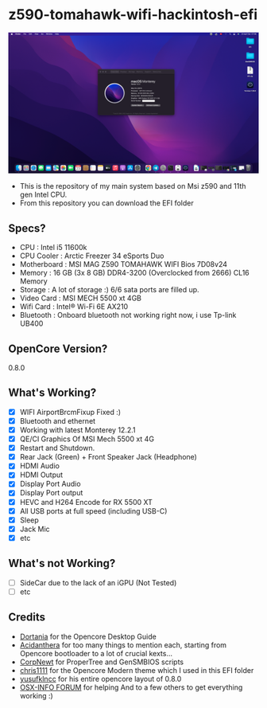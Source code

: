 # z590-tomahawk-wifi-hackintosh-efi
![image info](./SCREENSHOOTS/welcome.png)
- This is the repository of my main system based on Msi z590 and 11th gen Intel CPU.
- From this repository you can download the EFI folder

## Specs?
- CPU : Intel i5 11600k
- CPU Cooler : Arctic Freezer 34 eSports Duo
- Motherboard : MSI MAG Z590 TOMAHAWK WIFI Bios 7D08v24
- Memory : 16 GB (3x 8 GB) DDR4-3200 (Overclocked from 2666) CL16 Memory
- Storage : A lot of storage :) 6/6 sata ports are filled up.
- Video Card : MSI MECH 5500 xt 4GB
- Wifi Card : Intel® Wi-Fi 6E AX210
- Bluetooth : Onboard bluetooth not working right now, i use Tp-link UB400
  
## OpenCore Version?
0.8.0

## What's Working?
- [x] WIFI AirportBrcmFixup Fixed :)
- [x] Bluetooth and ethernet
- [x] Working with latest Monterey 12.2.1
- [x] QE/CI Graphics Of MSI Mech 5500 xt 4G
- [x] Restart and Shutdown. 
- [x] Rear Jack (Green) + Front Speaker Jack (Headphone)
- [x] HDMI Audio
- [x] HDMI Output
- [x] Display Port Audio
- [x] Display Port output
- [x] HEVC and H264 Encode for RX 5500 XT
- [x] All USB ports at full speed (including USB-C)
- [x] Sleep 
- [x] Jack Mic
- [x] etc

## What's not Working?
- [ ] SideCar due to the lack of an iGPU (Not Tested)
- [ ] etc

## Credits
- [Dortania](https://github.com/dortania) for the Opencore Desktop Guide
- [Acidanthera](https://github.com/acidanthera) for too many things to mention each, starting from Opencore bootloader to a lot of crucial kexts...
- [CorpNewt](https://github.com/corpnewt) for ProperTree and GenSMBIOS scripts
- [chris1111](https://github.com/chris1111) for the Opencore Modern theme which I used in this EFI folder 
- [yusufklncc](https://github.com/yusufklncc) for his entire opencore layout of 0.8.0
- [OSX-INFO FORUM](https://osxinfo.net/) for helping
And to a few others to get everything working :)

